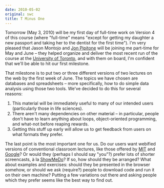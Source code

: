 ```yaml
---
date: 2010-05-02
original: swc
title: T Minus One
---
```

<p>Tomorrow (May 3, 2010) will be my first day of full-time work on Version 4 of this course (where "full-time" means "except for getting my daughter a new passport and taking her to the dentist for the first time"). I'm very pleased that Jason Montojo and <a href="http://skoolr.blogspot.com/">Jon Pipitone</a> will be joining me part-time for May and June – they helped organize and deliver the most recent run of the course at the <a href="http://www.utoronto.ca">University of Toronto</a>, and with them on board, I'm confident that we'll be able to hit our first milestone.</p>
<p>That milestone is to put two or three different versions of two lectures on the web by the first week of June. The topics we have chosen are databases and spreadsheets – more specifically, how to do simple data analysis using those two tools. We've decided to do this for several reasons:</p>
<ol>
<li>This material will be immediately useful to many of our intended users (particularly those in life sciences).</li>
<li>There aren't many dependencies on other material – in particular, people don't have to learn anything about loops, object-oriented programming, and what-not before reaping rewards.</li>
<li>Getting this stuff up early will allow us to get feedback from users on what formats they prefer.</li>
</ol>
<p>The last point is the most important one for us. Do our users want webified versions of conventional classroom lectures, like those offered by <a href="http://ocw.mit.edu/OcwWeb/web/home/home/index.htm">MIT</a> and <a href="http://code.google.com/intl/ja/edu/languages/google-python-class/">Google</a>? Or would they (perhaps I should say "you"?) prefer lots of shorter screencasts, &agrave; la <a href="http://showmedo.com/">ShowMeDo</a>? If so, how should they be arranged? What about examples and exercises: should they be presented in the browser somehow, or should we ask (require?) people to download code and run it on their own machine? Putting a few variations out there and asking people which they prefer seems like the best way to find out.</p>
